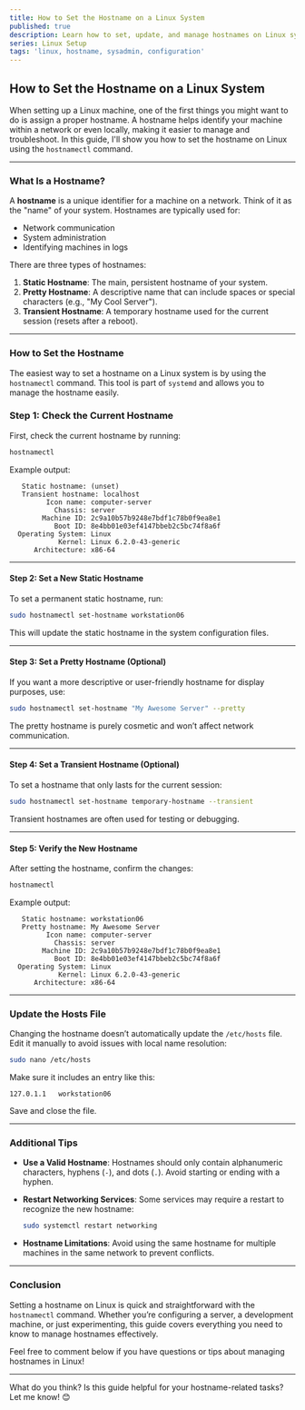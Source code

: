 ```yaml
---
title: How to Set the Hostname on a Linux System
published: true
description: Learn how to set, update, and manage hostnames on Linux systems using the powerful `hostnamectl` command.
series: Linux Setup
tags: 'linux, hostname, sysadmin, configuration'
---
```


## **How to Set the Hostname on a Linux System**

When setting up a Linux machine, one of the first things you might want to do is assign a proper hostname. A hostname helps identify your machine within a network or even locally, making it easier to manage and troubleshoot. In this guide, I'll show you how to set the hostname on Linux using the `hostnamectl` command.

---

### **What Is a Hostname?**

A **hostname** is a unique identifier for a machine on a network. Think of it as the "name" of your system. Hostnames are typically used for:

- Network communication
- System administration
- Identifying machines in logs

There are three types of hostnames:

1. **Static Hostname**: The main, persistent hostname of your system.
2. **Pretty Hostname**: A descriptive name that can include spaces or special characters (e.g., "My Cool Server").
3. **Transient Hostname**: A temporary hostname used for the current session (resets after a reboot).

---

### **How to Set the Hostname**

The easiest way to set a hostname on a Linux system is by using the `hostnamectl` command. This tool is part of `systemd` and allows you to manage the hostname easily.

### **Step 1: Check the Current Hostname**

First, check the current hostname by running:

```bash
hostnamectl
```

Example output:

```plaintext
   Static hostname: (unset)
   Transient hostname: localhost
         Icon name: computer-server
           Chassis: server
        Machine ID: 2c9a10b57b9248e7bdf1c78b0f9ea8e1
           Boot ID: 8e4bb01e03ef4147bbeb2c5bc74f8a6f
  Operating System: Linux
            Kernel: Linux 6.2.0-43-generic
      Architecture: x86-64
```

---

#### **Step 2: Set a New Static Hostname**

To set a permanent static hostname, run:

```bash
sudo hostnamectl set-hostname workstation06
```

This will update the static hostname in the system configuration files.

---

#### **Step 3: Set a Pretty Hostname (Optional)**

If you want a more descriptive or user-friendly hostname for display purposes, use:

```bash
sudo hostnamectl set-hostname "My Awesome Server" --pretty
```

The pretty hostname is purely cosmetic and won’t affect network communication.

---

#### **Step 4: Set a Transient Hostname (Optional)**

To set a hostname that only lasts for the current session:

```bash
sudo hostnamectl set-hostname temporary-hostname --transient
```

Transient hostnames are often used for testing or debugging.

---

#### **Step 5: Verify the New Hostname**

After setting the hostname, confirm the changes:

```bash
hostnamectl
```

Example output:

```plaintext
   Static hostname: workstation06
   Pretty hostname: My Awesome Server
         Icon name: computer-server
           Chassis: server
        Machine ID: 2c9a10b57b9248e7bdf1c78b0f9ea8e1
           Boot ID: 8e4bb01e03ef4147bbeb2c5bc74f8a6f
  Operating System: Linux
            Kernel: Linux 6.2.0-43-generic
      Architecture: x86-64
```

---

### **Update the Hosts File**

Changing the hostname doesn’t automatically update the `/etc/hosts` file. Edit it manually to avoid issues with local name resolution:

```bash
sudo nano /etc/hosts
```

Make sure it includes an entry like this:

```plaintext
127.0.1.1   workstation06
```

Save and close the file.

---

### **Additional Tips**

- **Use a Valid Hostname**: Hostnames should only contain alphanumeric characters, hyphens (`-`), and dots (`.`). Avoid starting or ending with a hyphen.
- **Restart Networking Services**: Some services may require a restart to recognize the new hostname:

  ```bash
  sudo systemctl restart networking
  ```

- **Hostname Limitations**: Avoid using the same hostname for multiple machines in the same network to prevent conflicts.

---

### **Conclusion**

Setting a hostname on Linux is quick and straightforward with the `hostnamectl` command. Whether you’re configuring a server, a development machine, or just experimenting, this guide covers everything you need to know to manage hostnames effectively.

Feel free to comment below if you have questions or tips about managing hostnames in Linux!

---

What do you think? Is this guide helpful for your hostname-related tasks? Let me know! 😊
